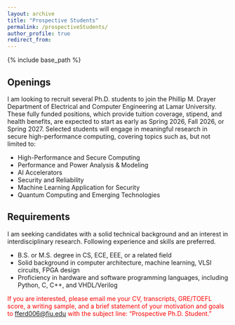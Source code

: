 ```yaml
---
layout: archive
title: "Prospective Students"
permalink: /prospectiveStudents/
author_profile: true
redirect_from:
---
```


{% include base_path %}

## Openings

I am looking to recruit several Ph.D. students to join the Phillip M. Drayer Department of Electrical and Computer Engineering at Lamar University. These fully funded positions, which provide tuition coverage, stipend, and health benefits, are expected to start as early as Spring 2026, Fall 2026, or Spring 2027. Selected students will engage in meaningful research in secure high-performance computing, covering topics such as, but not limited to:

- High-Performance and Secure Computing
- Performance and Power Analysis & Modeling
- AI Accelerators
- Security and Reliability
- Machine Learning Application for Security
- Quantum Computing and Emerging Technologies


## Requirements

I am seeking candidates with a solid technical background and an interest in interdisciplinary research. Following experience and skills are preferred.

- B.S. or M.S. degree in CS, ECE, EEE, or a related field
- Solid background in computer architecture, machine learning, VLSI circuits, FPGA design
- Proficiency in hardware and software programming languages, including Python, C, C++, and VHDL/Verilog


<span style="color:red">If you are interested, please email me your CV, transcripts, GRE/TOEFL score, a writing sample, and a brief statement of your motivation and goals to fferd006@fiu.edu with the subject line: “Prospective Ph.D. Student.”</span>




